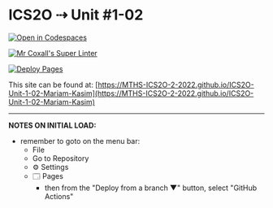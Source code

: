 # ICS2O ⇢ Unit #1-02

[![Open in Codespaces](https://classroom.github.com/assets/launch-codespace-f4981d0f882b2a3f0472912d15f9806d57e124e0fc890972558857b51b24a6f9.svg)](https://classroom.github.com/open-in-codespaces?assignment_repo_id=10099362)

[![Mr Coxall's Super Linter](https://github.com/MTHS-ICS2O-2-2022/ICS2O-Unit-1-02-Mariam-Kasim/workflows/Mr%20Coxall's%20Super%20Linter/badge.svg)](https://github.com/MTHS-ICS2O-2-2022/ICS2O-Unit-1-02-Mariam-Kasim/actions)

[![Deploy Pages](https://github.com/MTHS-ICS2O-2-2022/ICS2O-Unit-1-02-Mariam-Kasim/workflows/Deploy%20Pages/badge.svg)](https://github.com/MTHS-ICS2O-2-2022/ICS2O-Unit-1-02-Mariam-Kasim/actions)

This site can be found at: [https://MTHS-ICS2O-2-2022.github.io/ICS2O-Unit-1-02-Mariam-Kasim](https://MTHS-ICS2O-2-2022.github.io/ICS2O-Unit-1-02-Mariam-Kasim)

---

**NOTES ON INITIAL LOAD:**
- remember to goto on the menu bar:
  - File
  - Go to Repository
  - ⚙ Settings
  - 🗔 Pages
    - then from the "Deploy from a branch ▼" button, select "GitHub Actions"
